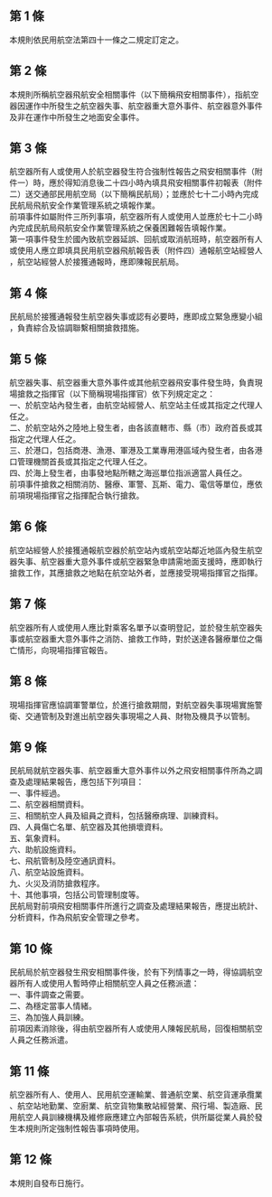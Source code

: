 第 1 條
-------
本規則依民用航空法第四十一條之二規定訂定之。

第 2 條
-------
本規則所稱航空器飛航安全相關事件（以下簡稱飛安相關事件），指航空  
器因運作中所發生之航空器失事、航空器重大意外事件、航空器意外事件  
及非在運作中所發生之地面安全事件。

第 3 條
-------
航空器所有人或使用人於航空器發生符合強制性報告之飛安相關事件（附  
件一）時，應於得知消息後二十四小時內填具飛安相關事件初報表（附件  
二）送交通部民用航空局（以下簡稱民航局）；並應於七十二小時內完成  
民航局飛航安全作業管理系統之填報作業。  
前項事件如屬附件三所列事項，航空器所有人或使用人並應於七十二小時  
內完成民航局飛航安全作業管理系統之保養困難報告填報作業。  
第一項事件發生於國內致航空器延誤、回航或取消航班時，航空器所有人  
或使用人應立即填具民用航空器飛航報告表（附件四）通報航空站經營人  
，航空站經營人於接獲通報時，應即陳報民航局。

第 4 條
-------
民航局於接獲通報發生航空器失事或認有必要時，應即成立緊急應變小組  
，負責綜合及協調聯繫相關搶救措施。

第 5 條
-------
航空器失事、航空器重大意外事件或其他航空器飛安事件發生時，負責現  
場搶救之指揮官（以下簡稱現場指揮官）依下列規定定之：  
一、於航空站內發生者，由航空站經營人、航空站主任或其指定之代理人  
    任之。  
二、於航空站外之陸地上發生者，由各該直轄市、縣（市）政府首長或其  
    指定之代理人任之。  
三、於港口，包括商港、漁港、軍港及工業專用港區域內發生者，由各港  
    口管理機關首長或其指定之代理人任之。  
四、於海上發生者，由事發地點所轄之海巡單位指派適當人員任之。  
前項事件搶救之相關消防、醫療、軍警、瓦斯、電力、電信等單位，應依  
前項現場指揮官之指揮配合執行搶救。

第 6 條
-------
航空站經營人於接獲通報航空器於航空站內或航空站鄰近地區內發生航空  
器失事、航空器重大意外事件或航空器緊急申請需地面支援時，應即執行  
搶救工作，其應搶救之地點在航空站外者，並應接受現場指揮官之指揮。

第 7 條
-------
航空器所有人或使用人應比對乘客名單予以查明登記，並於發生航空器失  
事或航空器重大意外事件之消防、搶救工作時，對於送達各醫療單位之傷  
亡情形，向現場指揮官報告。

第 8 條
-------
現場指揮官應協調軍警單位，於進行搶救期間，對航空器失事現場實施警  
衛、交通管制及對進出航空器失事現場之人員、財物及機具予以管制。

第 9 條
-------
民航局就航空器失事、航空器重大意外事件以外之飛安相關事件所為之調  
查及處理結果報告，應包括下列項目：  
一、事件經過。  
二、航空器相關資料。  
三、相關航空人員及組員之資料，包括醫療病理、訓練資料。  
四、人員傷亡名單、航空器及其他損壞資料。  
五、氣象資料。  
六、助航設施資料。  
七、飛航管制及陸空通訊資料。  
八、航空站設施資料。  
九、火災及消防搶救程序。  
十、其他事項，包括公司管理制度等。  
民航局對前項飛安相關事件所進行之調查及處理結果報告，應提出統計、  
分析資料，作為飛航安全管理之參考。

第 10 條
--------
民航局於航空器發生飛安相關事件後，於有下列情事之一時，得協調航空  
器所有人或使用人暫時停止相關航空人員之任務派遣：  
一、事件調查之需要。  
二、為穩定當事人情緒。  
三、為加強人員訓練。  
前項因素消除後，得由航空器所有人或使用人陳報民航局，回復相關航空  
人員之任務派遣。

第 11 條
--------
航空器所有人、使用人、民用航空運輸業、普通航空業、航空貨運承攬業  
、航空站地勤業、空廚業、航空貨物集散站經營業、飛行場、製造廠、民  
用航空人員訓練機構及維修廠應建立內部報告系統，供所屬從業人員於發  
生本規則所定強制性報告事項時使用。

第 12 條
--------
本規則自發布日施行。

